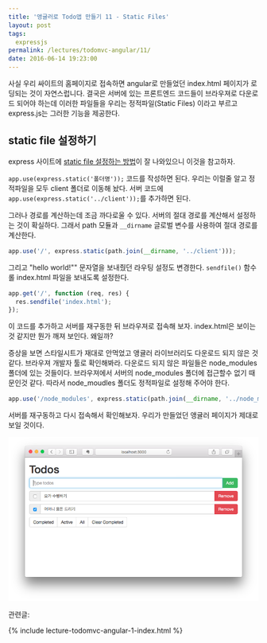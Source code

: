 ```yaml
---
title: '앵귤러로 Todo앱 만들기 11 - Static Files'
layout: post
tags:
  expressjs
permalink: /lectures/todomvc-angular/11/
date: 2016-06-14 19:23:00
---
```


사실 우리 싸이트의 홈페이지로 접속하면 angular로 만들었던 index.html 페이지가 로딩되는 것이 자연스럽니다.
결국은 서버에 있는 프론트엔드 코드들이 브라우져로 다운로드 되어야 하는데
이러한 파일들을 우리는 정적파일(Static Files) 이라고 부르고 express.js는 그러한 기능을 제공한다.

## static file 설정하기

express 사이트에 [static file 설정하는 방법](http://expressjs.com/en/starter/static-files.html)이 잘 나와있으니 이것을 참고하자.

`app.use(express.static('폴더명'));` 코드를 작성하면 된다.
우리는 이럴줄 알고 정적파일을 모두 client 폴더로 이동해 놨다.
서버 코드에 `app.use(express.static('../client'));`를 추가하면 된다.

그러나 경로를 계산하는데 조금 까다로울 수 있다.
서버의 절대 경로를 계산해서 설정하는 것이 확실하다.
그래서 path 모듈과 `__dirname` 글로벌 변수를 사용하여 절대 경로를 계산한다.

```javascript
app.use('/', express.static(path.join(__dirname, '../client')));
```

그리고 "hello world!"" 문자열을 보내줬던 라우팅 설정도 변경한다.
`sendfile()` 함수롤 index.html 파일을 보내도록 설정한다.

```javascript
app.get('/', function (req, res) {
  res.sendfile('index.html');
});
```

이 코드를 추가하고 서버를 재구동한 뒤 브라우져로 접속해 보자.
index.html은 보이는것 같지만 뭔가 깨져 보인다.
왜일까?

증상을 보면 스타일시트가 재대로 안먹었고 앵귤러 라이브러리도 다운로드 되지 않은 것같다.
브라우져 개발자 툴로 확인해봐라.
다운로드 되지 않은 파일들은 node_modules 폴더에 있는 것들이다.
브라우져에서 서버의 node_modules 폴더에 접근할수 없기 때문인것 같다.
따라서 node_moudles 폴더도 정적파일로 설정해 주어야 한다.

```javascript
app.use('/node_modules', express.static(path.join(__dirname, '../node_modules')));
```

서버를 재구동하고 다시 접속해서 확인해보자.
우리가 만들었던 앵귤러 페이지가 제대로 보일 것이다.

![](/assets/imgs/2016/lecture-todomvc-angular-14-result1.png)



관련글:

{% include lecture-todomvc-angular-1-index.html %}
